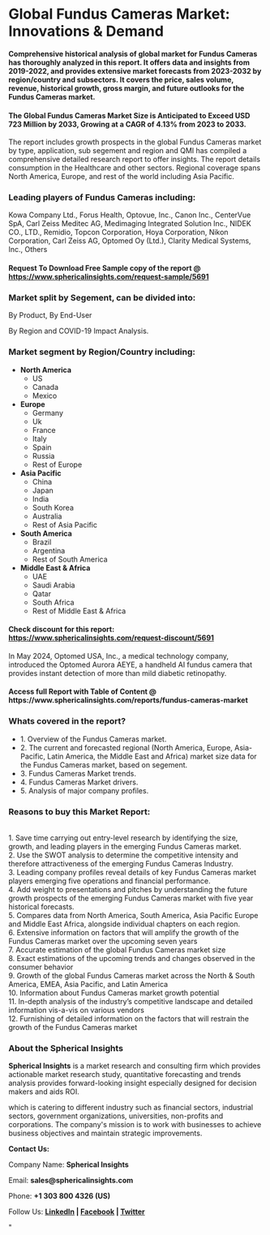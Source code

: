 <h1><strong>Global Fundus Cameras Market: Innovations &amp; Demand</strong></h1>
<p><strong>Comprehensive historical analysis of global market for Fundus Cameras has thoroughly analyzed in this report. It offers data and insights from 2019-2022, and provides extensive market forecasts from 2023-2032 by region/country and subsectors. It covers the price, sales volume, revenue, historical growth, gross margin, and future outlooks for the Fundus Cameras market.</strong></p>
<h4><strong>The Global Fundus Cameras Market Size is Anticipated to Exceed USD 723 Million by 2033, Growing at a CAGR of 4.13% from 2023 to 2033.</strong></h4>
<p>The report includes growth prospects in the global Fundus Cameras market by type, application, sub segement and region and QMI has compiled a comprehensive detailed research report to offer insights. The report details consumption in the Healthcare and other sectors. Regional coverage spans North America, Europe, and rest of the world including Asia Pacific.</p>
<h3><strong>Leading players of Fundus Cameras including:</strong></h3>
<p>Kowa Company Ltd., Forus Health, Optovue, Inc., Canon Inc., CenterVue SpA, Carl Zeiss Meditec AG, Medimaging Integrated Solution Inc., NIDEK CO., LTD., Remidio, Topcon Corporation, Hoya Corporation, Nikon Corporation, Carl Zeiss AG, Optomed Oy (Ltd.), Clarity Medical Systems, Inc., Others</p>
<h4>Request To Download Free Sample copy of the report @ <a href="https://www.sphericalinsights.com/request-sample/5691">https://www.sphericalinsights.com/request-sample/5691</a></h4>
<h3><strong>Market split by Segement, can be divided into:</strong></h3>
<p>By Product, By End-User</p>
<p>By Region and COVID-19 Impact Analysis.</p>
<h3><strong>Market segment by Region/Country including:</strong></h3>
<ul>
<li><strong>North America</strong>
<ul>
<li>US</li>
<li>Canada</li>
<li>Mexico</li>
</ul>
</li>
<li><strong>Europe</strong>
<ul>
<li>Germany</li>
<li>Uk</li>
<li>France</li>
<li>Italy</li>
<li>Spain</li>
<li>Russia</li>
<li>Rest of Europe</li>
</ul>
</li>
<li><strong>Asia Pacific</strong>
<ul>
<li>China</li>
<li>Japan</li>
<li>India</li>
<li>South Korea</li>
<li>Australia</li>
<li>Rest of Asia Pacific</li>
</ul>
</li>
<li><strong>South America</strong>
<ul>
<li>Brazil</li>
<li>Argentina</li>
<li>Rest of South America</li>
</ul>
</li>
<li><strong>Middle East &amp; Africa</strong>
<ul>
<li>UAE</li>
<li>Saudi Arabia</li>
<li>Qatar</li>
<li>South Africa</li>
<li>Rest of Middle East &amp; Africa</li>
</ul>
</li>
</ul>
<h4>Check discount for this report: <a href="https://www.sphericalinsights.com/request-discount/5691">https://www.sphericalinsights.com/request-discount/5691</a></h4>
<p>In May 2024,&nbsp;Optomed USA, Inc., a medical technology company, introduced the Optomed Aurora AEYE, a handheld AI fundus camera that provides instant detection of more than mild diabetic retinopathy.</p>
<h4>Access full Report with Table of Content @ <a>https://www.sphericalinsights.com/reports/fundus-cameras-market</a></h4>
<h3><strong>Whats covered in the report?</strong></h3>
<ul>
<li>1. Overview of the Fundus Cameras market.</li>
<li>2. The current and forecasted regional (North America, Europe, Asia-Pacific, Latin America, the Middle East and Africa) market size data for the Fundus Cameras market, based on segement.</li>
<li>3. Fundus Cameras Market trends.</li>
<li>4. Fundus Cameras Market drivers.</li>
<li>5. Analysis of major company profiles.</li>
</ul>
<h3><strong>Reasons to buy this Market Report:</strong></h3>
<p><br /> 1. Save time carrying out entry-level research by identifying the size, growth, and leading players in the emerging Fundus Cameras market.<br /> 2. Use the SWOT analysis to determine the competitive intensity and therefore attractiveness of the emerging Fundus Cameras Industry.<br /> 3. Leading company profiles reveal details of key Fundus Cameras market players emerging five operations and financial performance.<br /> 4. Add weight to presentations and pitches by understanding the future growth prospects of the emerging Fundus Cameras market with five year historical forecasts.<br /> 5. Compares data from North America, South America, Asia Pacific Europe and Middle East Africa, alongside individual chapters on each region.<br /> 6. Extensive information on factors that will amplify the growth of the Fundus Cameras market over the upcoming seven years<br /> 7. Accurate estimation of the global Fundus Cameras market size <br /> 8. Exact estimations of the upcoming trends and changes observed in the consumer behavior <br /> 9. Growth of the global Fundus Cameras market across the North &amp; South America, EMEA, Asia Pacific, and Latin America<br /> 10. Information about Fundus Cameras market growth potential<br /> 11. In-depth analysis of the industry&rsquo;s competitive landscape and detailed information vis-a-vis on various vendors<br /> 12. Furnishing of detailed information on the factors that will restrain the growth of the Fundus Cameras market</p>
<h3><strong>About the Spherical Insights</strong></h3>
<p><strong>Spherical Insights</strong> is a market research and consulting firm which provides actionable market research study, quantitative forecasting and trends analysis provides forward-looking insight especially designed for decision makers and aids ROI.</p>
<p>which is catering to different industry such as financial sectors, industrial sectors, government organizations, universities, non-profits and corporations. The company's mission is to work with businesses to achieve business objectives and maintain strategic improvements.</p>
<p><strong>Contact Us:</strong></p>
<p>Company Name: <strong>Spherical Insights</strong></p>
<p>Email: <strong>sales@sphericalinsights.com</strong></p>
<p>Phone: <strong>+1 303 800 4326 (US)</strong></p>
<p>Follow Us: <strong><a href="https://www.linkedin.com/company/spherical-insight/"><u>LinkedIn</u></a> | <a href="https://www.facebook.com/sphericalinsights22"><u>Facebook</u></a> | <a href="https://twitter.com/SInsights_US"><u>Twitter</u></a></strong></p>
<p>"</p>
